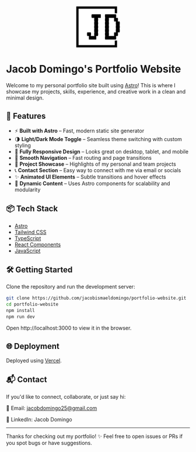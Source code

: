 <p align="center">
  <img src="public/logo/logo-black.png" alt="Jacob Domingo Logo" width="120"/>
</p>

# Jacob Domingo's Portfolio Website

Welcome to my personal portfolio site built using [Astro](https://astro.build/)! This is where I showcase my projects, skills, experience, and creative work in a clean and minimal design.

## 🚀 Features

- ⚡️  **Built with Astro** – Fast, modern static site generator
- 🌗  **Light/Dark Mode Toggle** – Seamless theme switching with custom styling
- 📱  **Fully Responsive Design** – Looks great on desktop, tablet, and mobile
- 🧭  **Smooth Navigation** – Fast routing and page transitions
- 📂  **Project Showcase** – Highlights of my personal and team projects
- 📞  **Contact Section** – Easy way to connect with me via email or socials
- ✨  **Animated UI Elements** – Subtle transitions and hover effects
- 📸  **Dynamic Content** – Uses Astro components for scalability and modularity

## 📦 Tech Stack

- [Astro](https://astro.build/)
- [Tailwind CSS](https://tailwindcss.com/)
- [TypeScript](https://www.typescriptlang.org/)
- [React Components](https://reactjs.org/)
- [JavaScript](https://developer.mozilla.org/en-US/docs/Web/JavaScript)

## 🛠️ Getting Started

Clone the repository and run the development server:

```bash
git clone https://github.com/jacobismaeldomingo/portfolio-website.git
cd portfolio-website
npm install
npm run dev
```
Open http://localhost:3000 to view it in the browser.

## 🌐 Deployment

Deployed using [Vercel](https://vercel.com/).

## 📬 Contact

If you'd like to connect, collaborate, or just say hi:

📧 Email: jacobdomingo25@gmail.com

💼 LinkedIn: Jacob Domingo

---

Thanks for checking out my portfolio! ✨
Feel free to open issues or PRs if you spot bugs or have suggestions.
